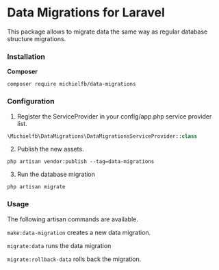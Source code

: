 # Data Migrations for Laravel

This package allows to migrate data the same way as regular database structure migrations.

### Installation

**Composer**
```shell
composer require michielfb/data-migrations
```

### Configuration

1. Register the ServiceProvider in your config/app.php service provider list.

```php
\Michielfb\DataMigrations\DataMigrationsServiceProvider::class
```

2. Publish the new assets.
```shell
php artisan vendor:publish --tag=data-migrations
```

3. Run the database migration
```shell
php artisan migrate
```

### Usage

The following artisan commands are available.

`make:data-migration` creates a new data migration.

`migrate:data` runs the data migration

`migrate:rollback-data` rolls back the migration.


